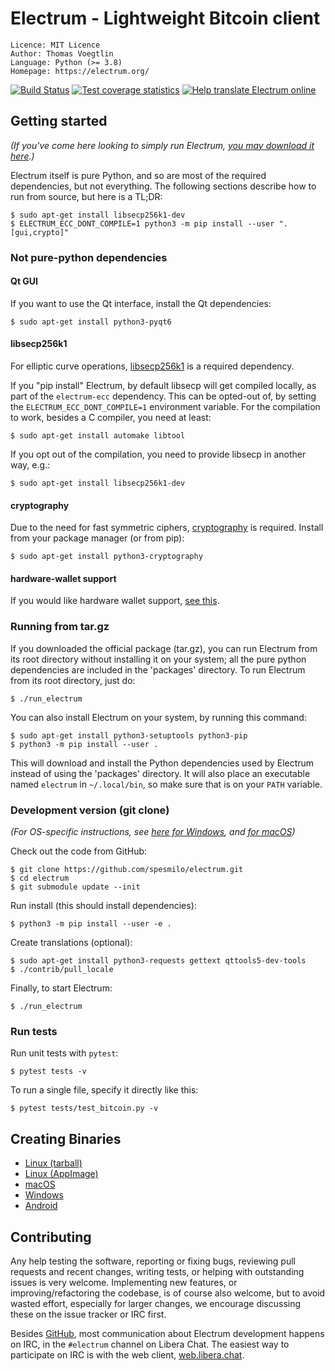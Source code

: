 # Electrum - Lightweight Bitcoin client

```
Licence: MIT Licence
Author: Thomas Voegtlin
Language: Python (>= 3.8)
Homepage: https://electrum.org/
```

[![Build Status](https://api.cirrus-ci.com/github/spesmilo/electrum.svg?branch=master)](https://cirrus-ci.com/github/spesmilo/electrum)
[![Test coverage statistics](https://coveralls.io/repos/github/spesmilo/electrum/badge.svg?branch=master)](https://coveralls.io/github/spesmilo/electrum?branch=master)
[![Help translate Electrum online](https://d322cqt584bo4o.cloudfront.net/electrum/localized.svg)](https://crowdin.com/project/electrum)


## Getting started

_(If you've come here looking to simply run Electrum,
[you may download it here](https://electrum.org/#download).)_

Electrum itself is pure Python, and so are most of the required dependencies,
but not everything. The following sections describe how to run from source, but here
is a TL;DR:

```
$ sudo apt-get install libsecp256k1-dev
$ ELECTRUM_ECC_DONT_COMPILE=1 python3 -m pip install --user ".[gui,crypto]"
```

### Not pure-python dependencies

#### Qt GUI

If you want to use the Qt interface, install the Qt dependencies:
```
$ sudo apt-get install python3-pyqt6
```

#### libsecp256k1

For elliptic curve operations,
[libsecp256k1](https://github.com/bitcoin-core/secp256k1)
is a required dependency.

If you "pip install" Electrum, by default libsecp will get compiled locally,
as part of the `electrum-ecc` dependency. This can be opted-out of,
by setting the `ELECTRUM_ECC_DONT_COMPILE=1` environment variable.
For the compilation to work, besides a C compiler, you need at least:
```
$ sudo apt-get install automake libtool
```
If you opt out of the compilation, you need to provide libsecp in another way, e.g.:
```
$ sudo apt-get install libsecp256k1-dev
```

#### cryptography

Due to the need for fast symmetric ciphers,
[cryptography](https://github.com/pyca/cryptography) is required.
Install from your package manager (or from pip):
```
$ sudo apt-get install python3-cryptography
```

#### hardware-wallet support

If you would like hardware wallet support,
[see this](https://github.com/spesmilo/electrum-docs/blob/master/hardware-linux.rst).


### Running from tar.gz

If you downloaded the official package (tar.gz), you can run
Electrum from its root directory without installing it on your
system; all the pure python dependencies are included in the 'packages'
directory. To run Electrum from its root directory, just do:
```
$ ./run_electrum
```

You can also install Electrum on your system, by running this command:
```
$ sudo apt-get install python3-setuptools python3-pip
$ python3 -m pip install --user .
```

This will download and install the Python dependencies used by
Electrum instead of using the 'packages' directory.
It will also place an executable named `electrum` in `~/.local/bin`,
so make sure that is on your `PATH` variable.


### Development version (git clone)

_(For OS-specific instructions, see [here for Windows](contrib/build-wine/README_windows.md),
and [for macOS](contrib/osx/README_macos.md))_

Check out the code from GitHub:
```
$ git clone https://github.com/spesmilo/electrum.git
$ cd electrum
$ git submodule update --init
```

Run install (this should install dependencies):
```
$ python3 -m pip install --user -e .
```

Create translations (optional):
```
$ sudo apt-get install python3-requests gettext qttools5-dev-tools
$ ./contrib/pull_locale
```

Finally, to start Electrum:
```
$ ./run_electrum
```

### Run tests

Run unit tests with `pytest`:
```
$ pytest tests -v
```

To run a single file, specify it directly like this:
```
$ pytest tests/test_bitcoin.py -v
```

## Creating Binaries

- [Linux (tarball)](contrib/build-linux/sdist/README.md)
- [Linux (AppImage)](contrib/build-linux/appimage/README.md)
- [macOS](contrib/osx/README.md)
- [Windows](contrib/build-wine/README.md)
- [Android](contrib/android/Readme.md)


## Contributing

Any help testing the software, reporting or fixing bugs, reviewing pull requests
and recent changes, writing tests, or helping with outstanding issues is very welcome.
Implementing new features, or improving/refactoring the codebase, is of course
also welcome, but to avoid wasted effort, especially for larger changes,
we encourage discussing these on the issue tracker or IRC first.

Besides [GitHub](https://github.com/spesmilo/electrum),
most communication about Electrum development happens on IRC, in the
`#electrum` channel on Libera Chat. The easiest way to participate on IRC is
with the web client, [web.libera.chat](https://web.libera.chat/#electrum).
